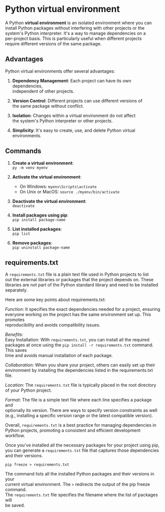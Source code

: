 # Python virtual environment

A Python **virtual environment** is an isolated environment where you can  
install Python packages without interfering with other projects or the  
system's Python interpreter. It's a way to manage dependencies on a  
per-project basis. This is particularly useful when different projects  
require different versions of the same package.  

## Advantages

Python virtual environments offer several advantages:  

1. **Dependency Management**: Each project can have its own dependencies,  
   independent of other projects.  

2. **Version Control**: Different projects can use different versions of  
   the same package without conflict.  

3. **Isolation**: Changes within a virtual environment do not affect  
   the system's Python interpreter or other projects.  

4. **Simplicity**: It's easy to create, use, and delete Python virtual  
   environments.  

## Commands

1. **Create a virtual environment**:  
   `py -m venv myenv`  

2. **Activate the virtual environment**:  
   - On Windows: `myenv\Scripts\activate`  
   - On Unix or MacOS: `source ./myenv/bin/activate`  

3. **Deactivate the virtual environment**:  
   `deactivate`  

4. **Install packages using pip**:  
   `pip install package-name`  

5. **List installed packages**:  
   `pip list`  

6. **Remove packages**:  
   `pip uninstall package-name`  


## requirements.txt 

A `requirements.txt` file is a plain text file used in Python projects to list  
out the external libraries or packages that the project depends on. These  
libraries are not part of the Python standard library and need to be installed  
separately.  

Here are some key points about requirements.txt:  

*Function:* It specifies the exact dependencies needed for a project, ensuring  
everyone working on the project has the same environment set up. This promotes  
reproducibility and avoids compatibility issues.  

*Benefits:*  
Easy Installation: With `requirements.txt`, you can install all the required  
packages at once using the `pip install -r requirements.txt` command. This saves  
time and avoids manual installation of each package.  

*Collaboration:* When you share your project, others can easily set up their  
environment by installing the dependencies listed in the requirements.txt file.  

*Location:* The `requirements.txt` file is typically placed in the root directory  
of your Python project.  

*Format:* The file is a simple text file where each line specifies a package and  
optionally its version. There are ways to specify version constraints as well  
(e.g., installing a specific version range or the latest compatible version).  

Overall, `requirements.txt` is a best practice for managing dependencies in  
Python projects, promoting a consistent and efficient development workflow.  


Once you've installed all the necessary packages for your project using pip,   
you can generate a `requirements.txt` file that captures those dependencies  
and their versions. 

`pip freeze > requirements.txt`


The command lists all the installed Python packages and their versions in your  
current virtual environment. The `>` redirects the output of the pip freeze command.  
The `requirements.txt` file specifies the filename where the list of packages will  
be saved.  











